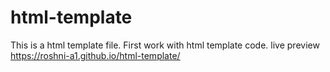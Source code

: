 # html-template
This is a html template file. First work with html template code.
live preview
 https://roshni-a1.github.io/html-template/
